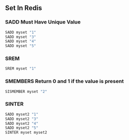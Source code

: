 
## Set In Redis

### SADD Must Have Unique Value
```sh
SADD myset "1"
SADD myset "3"
SADD myset "4"
SADD myset "5"
```

### SREM
```sh
SREM myset "1"
```

### SMEMBERS Return 0 and 1 if the value is present
```sh
SISMEMBER myset "2"
```

### SINTER
```sh
SADD myset2 "1"
SADD myset2 "3"
SADD myset2 "4"
SADD myset2 "5"
SINTER myset myset2
```
